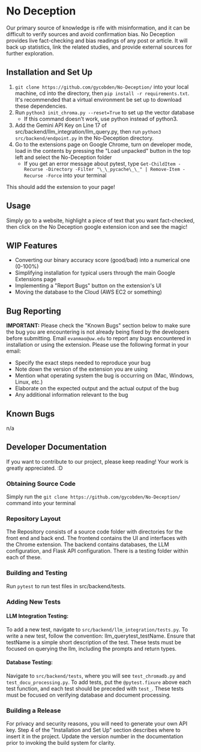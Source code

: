 # No Deception
Our primary source of knowledge is rife with misinformation, and it can be difficult to verify sources and avoid confirmation bias. No Deception provides live fact-checking and bias readings of any post or article. It will back up statistics, link the related studies, and provide external sources for further exploration.

## Installation and Set Up
1) ```git clone https://github.com/gycobden/No-Deception/``` into your local machine, cd into the directory, then ```pip install -r requirements.txt```. It's recommended that a virtual environment be set up to download these dependencies.
2) Run ```python3 init_chroma.py --reset=True``` to set up the vector database
   - If this command doesn't work, use python instead of python3.
4) Add the Gemini API Key on Line 17 of src/backend/llm_integration/llm_query.py, then run ```python3 src/backend/endpoint.py``` in the No-Deception directory.
5) Go to the extensions page on Google Chrome, turn on developer mode, load in the contents by pressing the "Load unpacked" button in the top left and select the No-Deception folder
   - If you get an error message about pytest, type ```Get-ChildItem -Recurse -Directory -Filter "\_\_pycache\_\_" | Remove-Item -Recurse -Force``` into your terminal

This should add the extension to your page!

## Usage
Simply go to a website, highlight a piece of text that you want fact-checked, then click on the No Deception google extension icon and see the magic!

## WIP Features
- Converting our binary accuracy score (good/bad) into a numerical one (0-100%)
- Simplifying installation for typical users through the main Google Extensions page
- Implementing a "Report Bugs" button on the extension's UI
- Moving the database to the Cloud (AWS EC2 or something)

## Bug Reporting
**IMPORTANT:** Please check the "Known Bugs" section below to make sure the bug you are encountering is not already being fixed by the developers before submitting.
Email ```evanmao@uw.edu``` to report any bugs encountered in installation or using the extension. Please use the following format in your email:
- Specify the exact steps needed to reproduce your bug
- Note down the version of the extension you are using
- Mention what operating system the bug is occurring on (Mac, Windows, Linux, etc.)
- Elaborate on the expected output and the actual output of the bug
- Any additional information relevant to the bug

## Known Bugs
n/a

## Developer Documentation
If you want to contribute to our project, please keep reading! Your work is greatly appreciated. :D

### Obtaining Source Code
Simply run the ```git clone https://github.com/gycobden/No-Deception/``` command into your terminal

### Repository Layout
The Repository consists of a source code folder with directories for the front end and back end. The frontend contains the UI and interfaces with the Chrome extension. The backend contains databases, the LLM configuration, and Flask API configuration. There is a testing folder within each of these.

### Building and Testing
Run ```pytest``` to run test files in src/backend/tests.

### Adding New Tests
#### LLM Integration Testing:
To add a new test, navigate to ```src/backend/llm_integration/tests.py```. To write a new test, follow the convention: llm_querytest_testName. Ensure that testName is a simple short description of the test. These tests must be focused on querying the llm, including the prompts and return types.

#### Database Testing:
Navigate to ```src/backend/tests```, where you will see ```test_chromadb.py``` and ```test_docu_processing.py```. To add tests, put the ```@pytest.fixure``` above each test function, and each test should be preceded with ```test_```. These tests must be focused on verifying database and document processing.

### Building a Release
For privacy and security reasons, you will need to generate your own API key. Step 4 of the "Installation and Set Up" section describes where to insert it in the project.
Update the version number in the documentation prior to invoking the build system for clarity.
